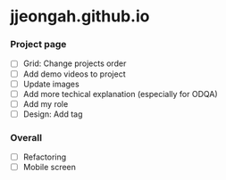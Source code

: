 # jjeongah.github.io
### Project page
- [ ] Grid: Change projects order
- [ ] Add demo videos to project
- [ ] Update images
- [ ] Add more techical explanation (especially for ODQA)
- [ ] Add my role
- [ ] Design: Add tag
  
### Overall
- [ ] Refactoring
- [ ] Mobile screen
